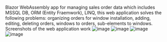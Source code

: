 Blazor WebAssembly app for managing sales order data which includes MSSQL DB, ORM (Entity Fraemwork), LINQ, this web application solves the following problems: organizing orders for window installation, adding, editing, deleting orders, windows to orders, sub-elements to windows.
Screenshots of the web application work
![image](https://github.com/ProgressiveKid/ManagingSalesApp/assets/71317131/dc41b46d-f65d-4e6c-b86d-9178746ac2ab)
![image](https://github.com/ProgressiveKid/ManagingSalesApp/assets/71317131/89c7e596-146f-4caf-a94b-48f264d9e429)
![image](https://github.com/ProgressiveKid/ManagingSalesApp/assets/71317131/859de8f7-a79c-407c-8366-b5786abf6c33)
![image](https://github.com/ProgressiveKid/ManagingSalesApp/assets/71317131/b1145c4b-29b0-440d-8abf-b4435a85e403)
